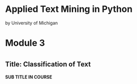 Applied Text Mining in Python
==============================

by University of Michigan

# Module 3
#
## Title: Classification of Text

#### SUB TITLE IN COURSE
